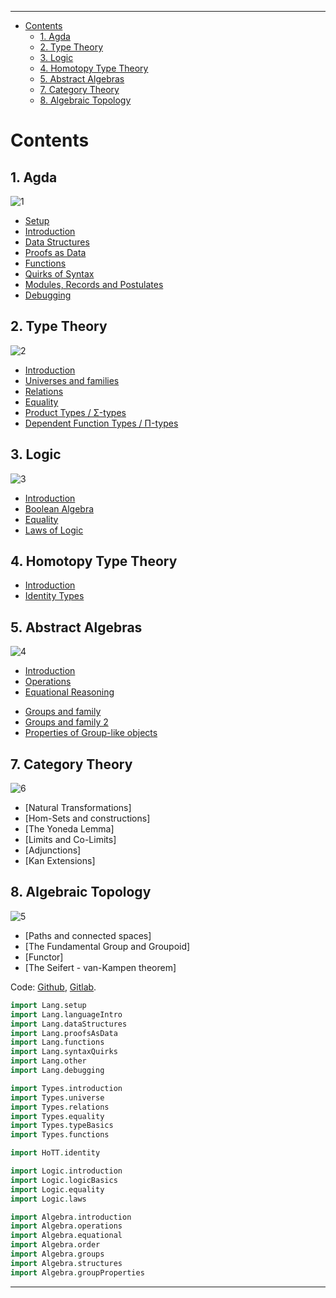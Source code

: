 <!-- START doctoc generated TOC please keep comment here to allow auto update -->
<!-- DON'T EDIT THIS SECTION, INSTEAD RE-RUN doctoc TO UPDATE -->
****

- [Contents](#contents)
  - [1. Agda](#1-agda)
  - [2. Type Theory](#2-type-theory)
  - [3. Logic](#3-logic)
  - [4. Homotopy Type Theory](#4-homotopy-type-theory)
  - [5. Abstract Algebras](#5-abstract-algebras)
  - [7. Category Theory](#7-category-theory)
  - [8. Algebraic Topology](#8-algebraic-topology)

<!-- END doctoc generated TOC please keep comment here to allow auto update -->


# Contents

## 1. Agda

![1](1.png)

  - [Setup](./Lang.setup.html)
  - [Introduction](./Lang.languageIntro.html)
  - [Data Structures](./Lang.dataStructures.html)
  - [Proofs as Data](./Lang.proofsAsData.html)
  - [Functions](./Lang.functions.html)
  - [Quirks of Syntax](./Lang.syntaxQuirks.html)
  - [Modules, Records and Postulates](./Lang.other.html)
  - [Debugging](./Lang.debugging.html)

## 2. Type Theory

![2](2.png)

  - [Introduction](./Types.introduction.html)
  - [Universes and families](./Types.universe.html)
  - [Relations](./Types.relations.html)
  - [Equality](./Types.equality.html)
  - [Product Types / Σ-types](./Types.typeBasics.html)
  - [Dependent Function Types / Π-types](./Types.functions.html)

## 3. Logic

![3](3.png)

  - [Introduction](./Logic.introduction.html)
  - [Boolean Algebra](./Logic.logicBasics.html)
  - [Equality](./Logic.equality.html)
  - [Laws of Logic](./Logic.laws.html)
  <!-- - [Decidability](./Logic.decidability.html) -->

## 4. Homotopy Type Theory

  - [Introduction](./HoTT.introduction.html)
  - [Identity Types](./HoTT.identity.html)

## 5. Abstract Algebras

![4](4.png)

  - [Introduction](./Algebra.introduction.html)
  - [Operations](./Algebra.operations.html)
  - [Equational Reasoning](./Algebra.equational.html)
  <!-- - [Ordered objects](./Algebra.order.html) -->
  <!-- - [Properties of ordered objects](./Algebra.orderProperties.html) -->
  - [Groups and family](./Algebra.groups.html)
  - [Groups and family 2](./Algebra.structures.html)
  - [Properties of Group-like objects](./Algebra.groupProperties.html)
  <!-- - [Rings and family](./Algebra.rings.html) -->
  <!-- - [Properties of Ring-like objects](./Algebra.ringProperties.html) -->

## 7. Category Theory

![6](6.png)

  - [Natural Transformations]
  - [Hom-Sets and constructions]
  - [The Yoneda Lemma]
  - [Limits and Co-Limits]
  - [Adjunctions]
  - [Kan Extensions]

## 8. Algebraic Topology

![5](5.png)

  - [Paths and connected spaces]
  - [The Fundamental Group and Groupoid]
  - [Functor]
  - [The Seifert - van-Kampen theorem]


<!--
## 7. The Curry-Howard-Lambek-Voevodsky isomorphism

![7](7.png)

## 8. The Equivalence principle

![8](8.png)

## 9. Homotopy Type Theory

![9](9.png) -->

Code: [Github](https://github.com/ixaxaar/monoid.space), [Gitlab](https://gitlab.com/ixaxaar/with_agda).

```agda
import Lang.setup
import Lang.languageIntro
import Lang.dataStructures
import Lang.proofsAsData
import Lang.functions
import Lang.syntaxQuirks
import Lang.other
import Lang.debugging

import Types.introduction
import Types.universe
import Types.relations
import Types.equality
import Types.typeBasics
import Types.functions

import HoTT.identity

import Logic.introduction
import Logic.logicBasics
import Logic.equality
import Logic.laws

import Algebra.introduction
import Algebra.operations
import Algebra.equational
import Algebra.order
import Algebra.groups
import Algebra.structures
import Algebra.groupProperties
```

****
